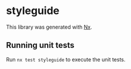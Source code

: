 # styleguide

This library was generated with [Nx](https://nx.dev).

## Running unit tests

Run `nx test styleguide` to execute the unit tests.
